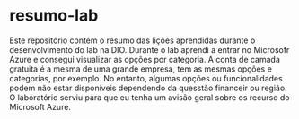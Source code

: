 # resumo-lab
Este repositório contém o resumo das lições aprendidas durante o desenvolvimento do lab na DIO.
Durante o lab aprendi a entrar no Microsofr Azure e consegui visualizar as opções por categoria. A conta de camada gratuita é a mesma de uma grande empresa, tem as mesmas opções e categorias, por exemplo. No entanto, algumas opções ou funcionalidades podem não estar disponíveis dependendo da quesstão financeir ou região. O laboratório serviu para que eu tenha um avisão geral sobre os recurso do Microsoft Azure. 
